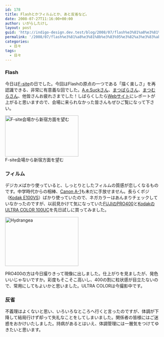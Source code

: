 ```yaml
---
id: 178
title: Flashとかフィルムとか、あと反省など。
date: 2008-07-27T11:16:00+00:00
author: いがらしたけし
layout: post
guid: 'http://indigo-design.dev.test/blog/2008/07/flash%e3%81%a8%e3%81%8b%e3%83%95%e3%82%a3%e3%83%ab%e3%83%a0%e3%81%a8%e3%81%8b%e3%80%81%e3%81%82%e3%81%a8%e5%8f%8d%e7%9c%81%e3%81%aa%e3%81%a9%e3%80%82/'
permalink: '/2008/07/flash%e3%81%a8%e3%81%8b%e3%83%95%e3%82%a3%e3%83%ab%e3%83%a0%e3%81%a8%e3%81%8b%e3%80%81%e3%81%82%e3%81%a8%e5%8f%8d%e7%9c%81%e3%81%aa%e3%81%a9%e3%80%82/'
categories:
  - 日々
tags:
  - 日々
---
```

<h3>Flash</h3><p>今日は<a href="http://www.f-site.org/">F-site</a>の日でした。今回はFlashの原点の一つである「描く楽しさ」を再認識できる、非常に有意義な回でした。<a href="http://www.ae-suck.com/">A.e.Suckさん</a>、<a href="http://www.asahi-net.or.jp/~tz9a-mtbr/">まつばらさん</a>、<a href="http://www.makion.net/">まつむらさん</a>、他皆さんお疲れさまでした！しばらくしたら<a href="http://f-site.org/articles/2008/07/27103524.html">Webサイト</a>にレポートが上がると思いますので、会場に来られなかった皆さんもぜひご覧になって下さい。</p><p><a href="http://photozou.jp/photo/show/120767/11216461"><img src="http://art7.photozou.jp/pub/767/120767/photo/11216461.jpg" alt="F-site会場から新宿方面を望む" width="240" height="134" /></a><br />F-site会場から新宿方面を望む</p><h3>フィルム</h3><p>デジカメばかり使っていると、しっとりとしたフィルムの質感が恋しくなるものです。中学時代からの相棒、<a href="http://ja.wikipedia.org/wiki/%E3%82%AD%E3%83%A4%E3%83%8E%E3%83%B3_A-1">Canon A-1</a>も未だに手放せません。長らくポジ（<a href="http://wwwjp.kodak.com/JP/ja/professional/products/films/e100vs/index.shtml">Kodak E100VS</a>）ばかり使っていたので、ネガカラーはあんまりチェックしていなかったのですが、以前見かけて気になっていた<a href="http://fujifilm.jp/personal/film/color/professional/index.html?pSch30105">FUJIのPRO400</a>と<a href="http://wwwjp.kodak.com/JP/ja/professional/products/films/ultra/index.shtml">KodakのULTRA COLOR 100UC</a>を先日試しに買ってみました。</p><p><a href="http://www.flickr.com/photos/takeshi81/2705989731/" title="Hydrangea by Takeshi*, on Flickr"><img src="http://farm4.static.flickr.com/3021/2705989731_26d58a2916_m.jpg" width="240" height="160" alt="Hydrangea" /></a></p><p>PRO400の方は今日撮りきって現像に出しました。仕上がりを見ましたが、発色いいじゃないですか。彩度もそこそこ高いし、400の割に粒状感が目立たないので、常用にしてもよいかと思いました。ULTRA COLORは今撮影中です。</a><h3>反省</h3><p>不義理はよくないと思い、いろいろなところへ行くと言ったのですが、体調が下降して結局行けず却って失礼なことをしてしまいました。関係者の皆様にはご迷惑をおかけいたしました。持病があるとはいえ、体調管理には一層気をつけてゆきたいと思います。</p>